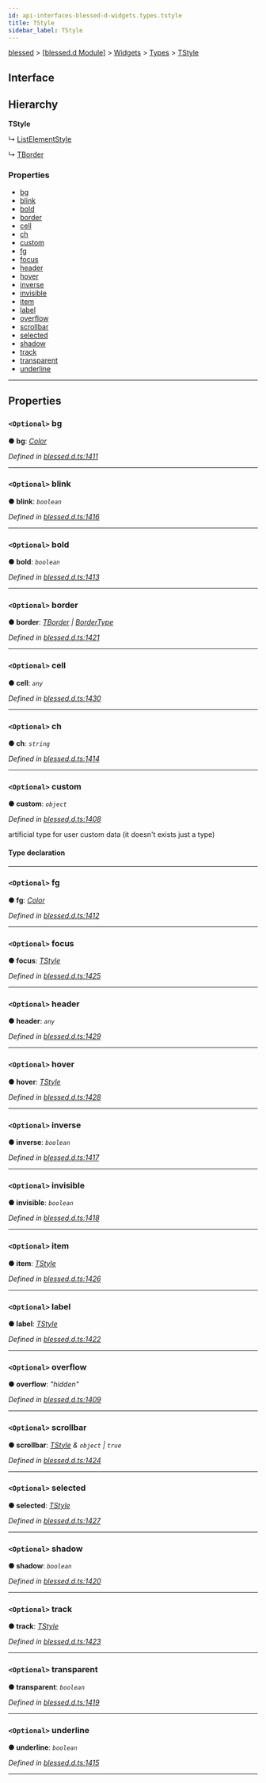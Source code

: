 ```yaml
---
id: api-interfaces-blessed-d-widgets.types.tstyle
title: TStyle
sidebar_label: TStyle
---
```


[blessed](api-readme.md) > [[blessed.d Module]](api-modules-blessed-d-module.md) > [Widgets](api-modules-blessed-d-widgets.md) > [Types](api-modules-blessed-d-widgets.types.md) > [TStyle](api-interfaces-blessed-d-widgets.types.tstyle.md)

## Interface

## Hierarchy

**TStyle**

↳  [ListElementStyle](api-interfaces-blessed-d-widgets.listelementstyle.md)

↳  [TBorder](api-interfaces-blessed-d-widgets.types.tborder.md)

### Properties

* [bg](api-interfaces-blessed-d-widgets.types.tstyle.md#bg)
* [blink](api-interfaces-blessed-d-widgets.types.tstyle.md#blink)
* [bold](api-interfaces-blessed-d-widgets.types.tstyle.md#bold)
* [border](api-interfaces-blessed-d-widgets.types.tstyle.md#border)
* [cell](api-interfaces-blessed-d-widgets.types.tstyle.md#cell)
* [ch](api-interfaces-blessed-d-widgets.types.tstyle.md#ch)
* [custom](api-interfaces-blessed-d-widgets.types.tstyle.md#custom)
* [fg](api-interfaces-blessed-d-widgets.types.tstyle.md#fg)
* [focus](api-interfaces-blessed-d-widgets.types.tstyle.md#focus)
* [header](api-interfaces-blessed-d-widgets.types.tstyle.md#header)
* [hover](api-interfaces-blessed-d-widgets.types.tstyle.md#hover)
* [inverse](api-interfaces-blessed-d-widgets.types.tstyle.md#inverse)
* [invisible](api-interfaces-blessed-d-widgets.types.tstyle.md#invisible)
* [item](api-interfaces-blessed-d-widgets.types.tstyle.md#item)
* [label](api-interfaces-blessed-d-widgets.types.tstyle.md#label)
* [overflow](api-interfaces-blessed-d-widgets.types.tstyle.md#overflow)
* [scrollbar](api-interfaces-blessed-d-widgets.types.tstyle.md#scrollbar)
* [selected](api-interfaces-blessed-d-widgets.types.tstyle.md#selected)
* [shadow](api-interfaces-blessed-d-widgets.types.tstyle.md#shadow)
* [track](api-interfaces-blessed-d-widgets.types.tstyle.md#track)
* [transparent](api-interfaces-blessed-d-widgets.types.tstyle.md#transparent)
* [underline](api-interfaces-blessed-d-widgets.types.tstyle.md#underline)

---

## Properties

<a id="bg"></a>

### `<Optional>` bg

**● bg**: *[Color](api-modules-blessed-d-widgets.md#color)*

*Defined in [blessed.d.ts:1411](https://github.com/cancerberoSgx/accursed/blob/f66c8ce/src/declarations/blessed.d.ts#L1411)*

___
<a id="blink"></a>

### `<Optional>` blink

**● blink**: *`boolean`*

*Defined in [blessed.d.ts:1416](https://github.com/cancerberoSgx/accursed/blob/f66c8ce/src/declarations/blessed.d.ts#L1416)*

___
<a id="bold"></a>

### `<Optional>` bold

**● bold**: *`boolean`*

*Defined in [blessed.d.ts:1413](https://github.com/cancerberoSgx/accursed/blob/f66c8ce/src/declarations/blessed.d.ts#L1413)*

___
<a id="border"></a>

### `<Optional>` border

**● border**: *[TBorder](api-interfaces-blessed-d-widgets.types.tborder.md) \| [BorderType](api-modules-blessed-d-widgets.types.md#bordertype)*

*Defined in [blessed.d.ts:1421](https://github.com/cancerberoSgx/accursed/blob/f66c8ce/src/declarations/blessed.d.ts#L1421)*

___
<a id="cell"></a>

### `<Optional>` cell

**● cell**: *`any`*

*Defined in [blessed.d.ts:1430](https://github.com/cancerberoSgx/accursed/blob/f66c8ce/src/declarations/blessed.d.ts#L1430)*

___
<a id="ch"></a>

### `<Optional>` ch

**● ch**: *`string`*

*Defined in [blessed.d.ts:1414](https://github.com/cancerberoSgx/accursed/blob/f66c8ce/src/declarations/blessed.d.ts#L1414)*

___
<a id="custom"></a>

### `<Optional>` custom

**● custom**: *`object`*

*Defined in [blessed.d.ts:1408](https://github.com/cancerberoSgx/accursed/blob/f66c8ce/src/declarations/blessed.d.ts#L1408)*

artificial type for user custom data (it doesn't exists just a type)

#### Type declaration

[name: `string`]: `any`

___
<a id="fg"></a>

### `<Optional>` fg

**● fg**: *[Color](api-modules-blessed-d-widgets.md#color)*

*Defined in [blessed.d.ts:1412](https://github.com/cancerberoSgx/accursed/blob/f66c8ce/src/declarations/blessed.d.ts#L1412)*

___
<a id="focus"></a>

### `<Optional>` focus

**● focus**: *[TStyle](api-interfaces-blessed-d-widgets.types.tstyle.md)*

*Defined in [blessed.d.ts:1425](https://github.com/cancerberoSgx/accursed/blob/f66c8ce/src/declarations/blessed.d.ts#L1425)*

___
<a id="header"></a>

### `<Optional>` header

**● header**: *`any`*

*Defined in [blessed.d.ts:1429](https://github.com/cancerberoSgx/accursed/blob/f66c8ce/src/declarations/blessed.d.ts#L1429)*

___
<a id="hover"></a>

### `<Optional>` hover

**● hover**: *[TStyle](api-interfaces-blessed-d-widgets.types.tstyle.md)*

*Defined in [blessed.d.ts:1428](https://github.com/cancerberoSgx/accursed/blob/f66c8ce/src/declarations/blessed.d.ts#L1428)*

___
<a id="inverse"></a>

### `<Optional>` inverse

**● inverse**: *`boolean`*

*Defined in [blessed.d.ts:1417](https://github.com/cancerberoSgx/accursed/blob/f66c8ce/src/declarations/blessed.d.ts#L1417)*

___
<a id="invisible"></a>

### `<Optional>` invisible

**● invisible**: *`boolean`*

*Defined in [blessed.d.ts:1418](https://github.com/cancerberoSgx/accursed/blob/f66c8ce/src/declarations/blessed.d.ts#L1418)*

___
<a id="item"></a>

### `<Optional>` item

**● item**: *[TStyle](api-interfaces-blessed-d-widgets.types.tstyle.md)*

*Defined in [blessed.d.ts:1426](https://github.com/cancerberoSgx/accursed/blob/f66c8ce/src/declarations/blessed.d.ts#L1426)*

___
<a id="label"></a>

### `<Optional>` label

**● label**: *[TStyle](api-interfaces-blessed-d-widgets.types.tstyle.md)*

*Defined in [blessed.d.ts:1422](https://github.com/cancerberoSgx/accursed/blob/f66c8ce/src/declarations/blessed.d.ts#L1422)*

___
<a id="overflow"></a>

### `<Optional>` overflow

**● overflow**: *"hidden"*

*Defined in [blessed.d.ts:1409](https://github.com/cancerberoSgx/accursed/blob/f66c8ce/src/declarations/blessed.d.ts#L1409)*

___
<a id="scrollbar"></a>

### `<Optional>` scrollbar

**● scrollbar**: *[TStyle](api-interfaces-blessed-d-widgets.types.tstyle.md) & `object` \| `true`*

*Defined in [blessed.d.ts:1424](https://github.com/cancerberoSgx/accursed/blob/f66c8ce/src/declarations/blessed.d.ts#L1424)*

___
<a id="selected"></a>

### `<Optional>` selected

**● selected**: *[TStyle](api-interfaces-blessed-d-widgets.types.tstyle.md)*

*Defined in [blessed.d.ts:1427](https://github.com/cancerberoSgx/accursed/blob/f66c8ce/src/declarations/blessed.d.ts#L1427)*

___
<a id="shadow"></a>

### `<Optional>` shadow

**● shadow**: *`boolean`*

*Defined in [blessed.d.ts:1420](https://github.com/cancerberoSgx/accursed/blob/f66c8ce/src/declarations/blessed.d.ts#L1420)*

___
<a id="track"></a>

### `<Optional>` track

**● track**: *[TStyle](api-interfaces-blessed-d-widgets.types.tstyle.md)*

*Defined in [blessed.d.ts:1423](https://github.com/cancerberoSgx/accursed/blob/f66c8ce/src/declarations/blessed.d.ts#L1423)*

___
<a id="transparent"></a>

### `<Optional>` transparent

**● transparent**: *`boolean`*

*Defined in [blessed.d.ts:1419](https://github.com/cancerberoSgx/accursed/blob/f66c8ce/src/declarations/blessed.d.ts#L1419)*

___
<a id="underline"></a>

### `<Optional>` underline

**● underline**: *`boolean`*

*Defined in [blessed.d.ts:1415](https://github.com/cancerberoSgx/accursed/blob/f66c8ce/src/declarations/blessed.d.ts#L1415)*

___

